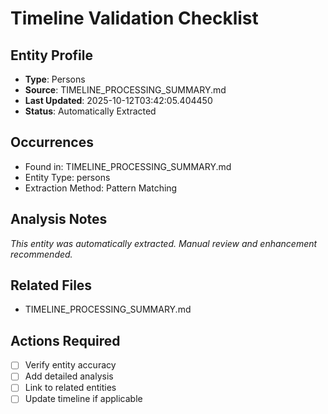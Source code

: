 # Timeline Validation Checklist

## Entity Profile
- **Type**: Persons
- **Source**: TIMELINE_PROCESSING_SUMMARY.md
- **Last Updated**: 2025-10-12T03:42:05.404450
- **Status**: Automatically Extracted

## Occurrences
- Found in: TIMELINE_PROCESSING_SUMMARY.md
- Entity Type: persons
- Extraction Method: Pattern Matching

## Analysis Notes
*This entity was automatically extracted. Manual review and enhancement recommended.*

## Related Files
- TIMELINE_PROCESSING_SUMMARY.md

## Actions Required
- [ ] Verify entity accuracy
- [ ] Add detailed analysis
- [ ] Link to related entities
- [ ] Update timeline if applicable

